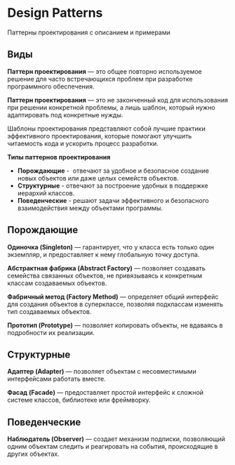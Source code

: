 # Design Patterns
Паттерны проектирования с описанием и примерами
## Виды
<b>Паттерн проектирования</b> — это общее повторно используемое решение для часто встречающихся проблем при разработке программного обеспечения.

<b>Паттерн проектирования</b> — это не законченный код для использования при решении конкретной проблемы, а лишь шаблон, который нужно адаптировать под конкретные нужды.

Шаблоны проектирования представляют собой лучшие практики эффективного проектирования, которые помогают улучшить читаемость кода и ускорить процесс разработки.

<b>Типы паттернов проектирования</b>
+ <b>Порождающие</b> -  отвечают за удобное и безопасное создание новых объектов или даже целых семейств объектов.
+ <b>Структурные</b> - отвечают за построение удобных в поддержке иерархий классов.
+ <b>Поведенческие</b> - решают задачи эффективного и безопасного взаимодействия между объектами программы.

## Порождающие
<b>Одиночка (Singleton)</b> — гарантирует, что у класса есть только один экземпляр, и предоставляет к нему глобальную точку доступа.

<b>Абстрактная фабрика (Abstract Factory)</b> — позволяет создавать семейства связанных объектов, не привязываясь к конкретным классам создаваемых объектов.

<b>Фабричный метод (Factory Method)</b> — определяет общий интерфейс для создания объектов в суперклассе, позволяя подклассам изменять тип создаваемых объектов.

<b>Прототип (Prototype)</b> — позволяет копировать объекты, не вдаваясь в подробности их реализации.

## Структурные
<b>Адаптер (Adapter)</b> — позволяет объектам с несовместимыми интерфейсами работать вместе.

<b>Фасад (Facade)</b> — предоставляет простой интерфейс к сложной системе классов, библиотеке или фреймворку.

## Поведенческие
<b>Наблюдатель (Observer)</b> — создает механизм подписки, позволяющий одним объектам следить и реагировать на события, происходящие в других объектах.
